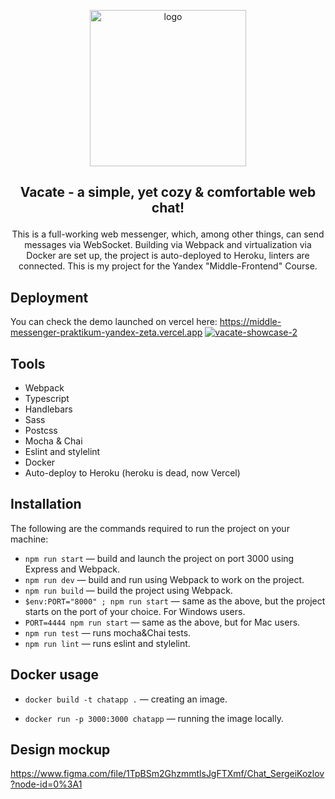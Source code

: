 <a href="https://herehavetheseflowers-vacate.herokuapp.com" target="_blank" rel="noopener noreferrer">
<p align="center">
 <img src="https://user-images.githubusercontent.com/106176669/198019198-45e8703f-c342-48ac-94e5-1e7871631cfe.png" alt="logo" width="250" draggable="false">
</p>
</a>

## **<p align="center">Vacate - a simple, yet cozy & comfortable web chat!</p>**
<p align="center">
This is a full-working web messenger, which, among other things, can send messages via WebSocket. Building via Webpack and virtualization via Docker are set up, the project is auto-deployed to Heroku, linters are connected. This is my project for the Yandex "Middle-Frontend" Course.
</p>

## Deployment

You can check the demo launched on vercel here:
https://middle-messenger-praktikum-yandex-zeta.vercel.app
<a href="https://middle-messenger-praktikum-yandex-zeta.vercel.app" target="_blank" rel="noopener noreferrer">
<img src="https://user-images.githubusercontent.com/106176669/198018966-532e033a-c1c3-4137-8882-8da6bd2651c5.png" alt="vacate-showcase-2" style="max-width: 100%;" draggable="false">
</a>

## Tools
- Webpack
- Typescript
- Handlebars
- Sass
- Postcss
- Mocha & Chai
- Eslint and stylelint
- Docker
- Auto-deploy to Heroku (heroku is dead, now Vercel)

## Installation
The following are the commands required to run the project on your machine:

- `npm run start` — build and launch the project on port 3000 using Express and Webpack.
- `npm run dev` — build and run using Webpack to work on the project.
- `npm run build` — build the project using Webpack.
- `$env:PORT="8000" ; npm run start` — same as the above, but the project starts on the port of your choice. For Windows users.
- `PORT=4444 npm run start` — same as the above, but for Mac users.
- `npm run test` — runs mocha&Chai tests.
- `npm run lint` — runs eslint and stylelint.

## Docker usage

 - `docker build -t chatapp .` — creating an image.

 - `docker run -p 3000:3000 chatapp` — running the image locally.

## Design mockup
https://www.figma.com/file/1TpBSm2GhzmmtlsJgFTXmf/Chat_SergeiKozlov?node-id=0%3A1
